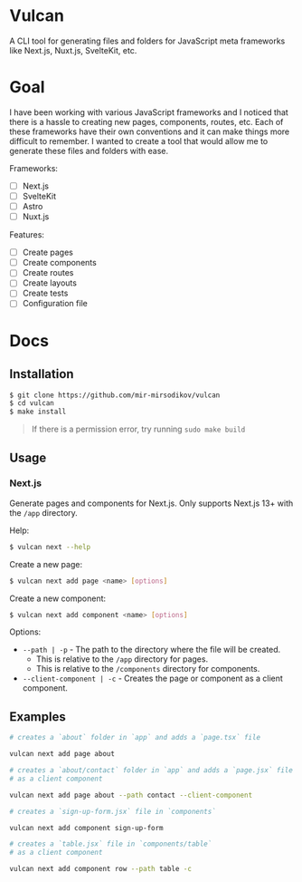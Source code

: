 <h1>Vulcan</h1>

A CLI tool for generating files and folders for JavaScript meta frameworks like
Next.js, Nuxt.js, SvelteKit, etc.

# Goal

I have been working with various JavaScript frameworks and I noticed that there
is a hassle to creating new pages, components, routes, etc. Each of these
frameworks have their own conventions and it can make things more difficult to
remember. I wanted to create a tool that would allow me to generate these files
and folders with ease.

Frameworks:
- [ ] Next.js
- [ ] SvelteKit
- [ ] Astro
- [ ] Nuxt.js

Features:

- [ ] Create pages
- [ ] Create components
- [ ] Create routes
- [ ] Create layouts
- [ ] Create tests
- [ ] Configuration file

# Docs

## Installation

```bash
$ git clone https://github.com/mir-mirsodikov/vulcan
$ cd vulcan
$ make install
```

> If there is a permission error, try running `sudo make build`

## Usage

### Next.js
Generate pages and components for Next.js. Only supports Next.js 13+ with the `/app` directory.

Help:
```bash
$ vulcan next --help
```

Create a new page:
```bash
$ vulcan next add page <name> [options]
```

Create a new component:
```bash
$ vulcan next add component <name> [options]
```

Options:

- `--path | -p` - The path to the directory where the file will be created.
  - This is relative to the `/app` directory for pages.
  - This is relative to the `/components` directory for components.
- `--client-component | -c` - Creates the page or component as a client component.

## Examples

```bash
# creates a `about` folder in `app` and adds a `page.tsx` file

vulcan next add page about
```

```bash
# creates a `about/contact` folder in `app` and adds a `page.jsx` file
# as a client component

vulcan next add page about --path contact --client-component
```

```bash
# creates a `sign-up-form.jsx` file in `components`

vulcan next add component sign-up-form
```

```bash
# creates a `table.jsx` file in `components/table`
# as a client component

vulcan next add component row --path table -c
```
